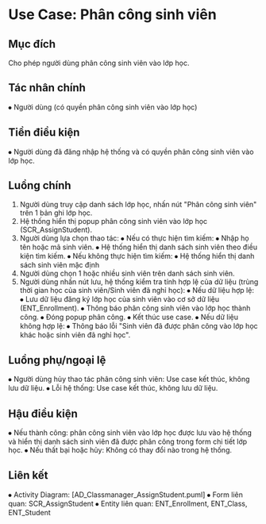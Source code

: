 # Use Case: Phân công sinh viên
## Mục đích
Cho phép người dùng phân công sinh viên vào lớp học.
## Tác nhân chính
⦁	Người dùng (có quyền phân công sinh viên vào lớp học)
## Tiền điều kiện
⦁	Người dùng đã đăng nhập hệ thống và có quyền phân công sinh viên vào lớp học.
## Luồng chính
1.	Người dùng truy cập danh sách lớp học, nhấn nút "Phân công sinh viên" trên 1 bản ghi lớp học.
2.	Hệ thống hiển thị popup phân công sinh viên vào lớp học (SCR_AssignStudent).
3.	Người dùng lựa chọn thao tác:
⦁	Nếu có thực hiện tìm kiếm:
⦁	Nhập họ tên hoặc mã sinh viên.
⦁	Hệ thống hiển thị danh sách sinh viên theo điều kiện tìm kiếm.
⦁	Nếu không thực hiện tìm kiếm:
⦁	Hệ thống hiển thị danh sách sinh viên mặc định
4.	Người dùng chọn 1 hoặc nhiều sinh viên trên danh sách sinh viên.
5.	Người dùng nhấn nút lưu, hệ thống kiểm tra tính hợp lệ của dữ liệu (trùng thời gian học của sinh viên/Sinh viên đã nghỉ học):
⦁	Nếu dữ liệu hợp lệ:
⦁	Lưu dữ liệu đăng ký lớp học của sinh viên vào cơ sở dữ liệu (ENT_Enrollment).
⦁	Thông báo phân công sinh viên vào lớp học thành công.
⦁	Đóng popup phân công.
⦁	Kết thúc use case.
⦁	Nếu dữ liệu không hợp lệ:
⦁	Thông báo lỗi "Sinh viên đã được phân công vào lớp học khác hoặc sinh viên đã nghỉ học".
## Luồng phụ/ngoại lệ
⦁	Người dùng hủy thao tác phân công sinh viên: Use case kết thúc, không lưu dữ liệu.
⦁	Lỗi hệ thống: Use case kết thúc, không lưu dữ liệu.
## Hậu điều kiện
⦁	Nếu thành công: phân công sinh viên vào lớp học được lưu vào hệ thống và hiển thị danh sách sinh viên đã được phân công trong form chi tiết lớp học.
⦁	Nếu thất bại hoặc hủy: Không có thay đổi nào trong hệ thống.
## Liên kết
⦁	Activity Diagram: [AD_Classmanager_AssignStudent.puml]
⦁	Form liên quan: SCR_AssignStudent
⦁	Entity liên quan: ENT_Enrollment, ENT_Class, ENT_Student